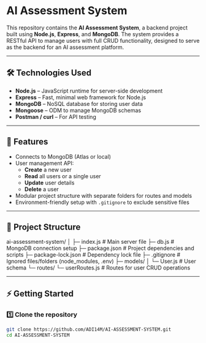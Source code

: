 # AI Assessment System

This repository contains the **AI Assessment System**, a backend project built using **Node.js**, **Express**, and **MongoDB**. The system provides a RESTful API to manage users with full CRUD functionality, designed to serve as the backend for an AI assessment platform.

---

## 🛠️ Technologies Used

- **Node.js** – JavaScript runtime for server-side development
- **Express** – Fast, minimal web framework for Node.js
- **MongoDB** – NoSQL database for storing user data
- **Mongoose** – ODM to manage MongoDB schemas
- **Postman / curl** – For API testing

---

## 🚀 Features

- Connects to MongoDB (Atlas or local)
- User management API:
  - **Create** a new user
  - **Read** all users or a single user
  - **Update** user details
  - **Delete** a user
- Modular project structure with separate folders for routes and models
- Environment-friendly setup with `.gitignore` to exclude sensitive files

---

## 📂 Project Structure

ai-assessment-system/
│
├─ index.js # Main server file
├─ db.js # MongoDB connection setup
├─ package.json # Project dependencies and scripts
├─ package-lock.json # Dependency lock file
├─ .gitignore # Ignored files/folders (node_modules, .env)
├─ models/
│ └─ User.js # User schema
└─ routes/
└─ userRoutes.js # Routes for user CRUD operations 


---

## ⚡ Getting Started

### 1️⃣ Clone the repository
```bash
git clone https://github.com/ADI14M/AI-ASSESSMENT-SYSTEM.git
cd AI-ASSESSMENT-SYSTEM
